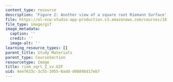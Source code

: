 ```yaml
---
content_type: resource
description: 'Figure 2: Another view of a square root Riemann Surface'
file: https://ol-ocw-studio-app-production.s3.amazonaws.com/courses/18-04-complex-variables-with-applications-fall-1999/4ee7633c3c5539558addd0889bd17eb7_riem_sqrt_Z_sv.GIF
file_type: image/gif
image_metadata:
  caption: ''
  credit: ''
  image-alt: ''
learning_resource_types: []
parent_title: Study Materials
parent_type: CourseSection
resourcetype: Image
title: riem_sqrt_Z_sv.GIF
uid: 4ee7633c-3c55-3955-8add-d0889bd17eb7
---
```

